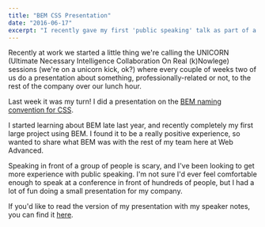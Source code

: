 ```yaml
---
title: "BEM CSS Presentation"
date: "2016-06-17"
excerpt: "I recently gave my first 'public speaking' talk as part of a lunchtime presentation at work on the BEM naming convention for CSS."
---
```


Recently at work we started a little thing we're calling the UNICORN (Ultimate Necessary Intelligence Collaboration On Real (k)Nowlege) sessions (we're on a unicorn kick, ok?) where every couple of weeks two of us do a presentation about something, professionally-related or not, to the rest of the company over our lunch hour.

Last week it was my turn! I did a presentation on the [BEM naming convention for CSS](https://caiters.com/bem/#/).

I started learning about BEM late last year, and recently completely my first large project using BEM. I found it to be a really positive experience, so wanted to share what BEM was with the rest of my team here at Web Advanced.

Speaking in front of a group of people is scary, and I've been looking to get more experience with public speaking. I'm not sure I'd ever feel comfortable enough to speak at a conference in front of hundreds of people, but I had a lot of fun doing a small presentation for my company.

If you'd like to read the version of my presentation with my speaker notes, you can find it [here](https://caiters.com/bem/index-notes.html).
